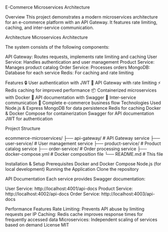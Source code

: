 E-Commerce Microservices Architecture

Overview
This project demonstrates a modern microservices architecture for an e-commerce platform with an API Gateway. It features rate limiting, caching, and inter-service communication.

Architecture
Microservices Architecture

The system consists of the following components:

API Gateway: Routes requests, implements rate limiting and caching
User Service: Handles authentication and user management
Product Service: Manages product catalog
Order Service: Processes orders
MongoDB: Database for each service
Redis: For caching and rate limiting



Features
🔒 User authentication with JWT
🔄 API Gateway with rate limiting
⚡ Redis caching for improved performance
📦 Containerized microservices with Docker
📝 API documentation with Swagger
🔌 Inter-service communication
🛒 Complete e-commerce business flow
Technologies Used
Node.js & Express
MongoDB for data persistence
Redis for caching
Docker & Docker Compose for containerization
Swagger for API documentation
JWT for authentication


Project Structure

ecommerce-microservices/
├── api-gateway/           # API Gateway service
├── user-service/          # User management service
├── product-service/       # Product catalog service
├── order-service/         # Order processing service
├── docker-compose.yml     # Docker composition file
└── README.md              # This file

Installation & Setup
Prerequisites
Docker and Docker Compose
Node.js (for local development)
Running the Application
Clone the repository


API Documentation
Each service provides Swagger documentation:

User Service: http://localhost:4001/api-docs
Product Service: http://localhost:4002/api-docs
Order Service: http://localhost:4003/api-docs


Performance Features
Rate Limiting: Prevents API abuse by limiting requests per IP
Caching: Redis cache improves response times for frequently accessed data
Microservices: Independent scaling of services based on demand
License
MIT

